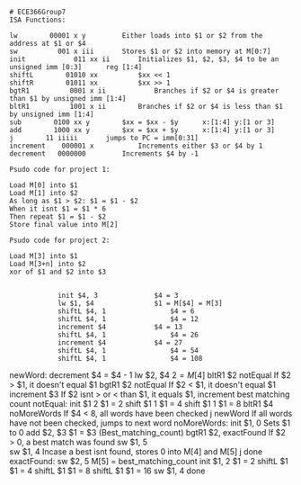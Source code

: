 	# ECE366Group7
	ISA Functions:

	lw	      00001 x y			Either loads into $1 or $2 from the address at $1 or $4
	sw        	001 x iii  		Stores $1 or $2 into memory at M[0:7]
	init  	        011 xx ii		Initializes $1, $2, $3, $4 to be an unsigned imm [0:3]		reg [1:4]
	shiftL	      01010 xx			$xx << 1
	shiftR	      01011 xx			$xx >> 1
	bgtR1	       0001 x ii    		Branches if $2 or $4 is greater than $1 by unsigned imm [1:4]
	bltR1	       1001 x ii		Branches if $2 or $4 is less than $1 by unsigned imm [1:4]
	sub	       0100 xx y 		$xx = $xx - $y		x:[1:4] y:[1 or 3]
	add	       1000 xx y		$xx = $xx + $y		x:[1:4] y:[1 or 3]
	j		 11 iiiii		jumps to PC = imm[0:31]
	increment    000001 x 			Increments either $3 or $4 by 1
	decrement   0000000			Increments $4 by -1

	Psudo code for project 1:

	Load M[0] into $1
	Load M[1] into $2
	As long as $1 > $2: $1 = $1 - $2
	When it isnt $1 = $1 * 6
	Then repeat $1 = $1 - $2
	Store final value into M[2]
		
	Psudo code for project 2:
	
	Load M[3] into $1	
	Load M[3+n] into $2
	xor of $1 and $2 into $3
	
	
				init $4, 3				$4 = 3
				lw $1, $4				$1 = M[$4] = M[3]
				shiftL $4, 1				$4 = 6
				shiftL $4, 1				$4 = 12
				increment $4			$4 = 13
				shiftL $4, 1				$4 = 26
				increment $4			$4 = 27
				shiftL $4, 1				$4 = 54
				shiftL $4, 1				$4 = 108
newWord:		decrement				$4 = $4 - 1
				lw $2, $4				$2 = M[$4]
				bltR1 $2 notEqual		If $2 > $1, it doesn't equal $1
				bgtR1 $2 notEqual		If $2 < $1, it doesn't equal $1
				increment $3			If $2 isnt > or < than $1, it equals $1, increment best matching count
notEqual:		init $1 2				$1 = 2
				shift $1 1				$1 = 4
				shift $1 1				$1 = 8
				bltR1 $4 noMoreWords	If $4 < 8, all words have been checked
				j newWord				If all words have not been checked, jumps to next word
noMoreWords:	init $1, 0				Sets $1 to 0
				add $2, $3				$1 = $3 (Best_matching_count)
				bgtR1 $2, exactFound	If $2 > 0, a best match was found
				sw $1, 5				
				sw $1, 4				Incase a best isnt found, stores 0 into M[4] and M[5]
				j done					
exactFound:		sw $2, 5				M[5] = best_matching_count
				init $1, 2				$1 = 2
				shiftL $1				$1 = 4
				shiftL $1				$1 = 8
				shiftL $1				$1 = 16
				sw $1, 4
done
